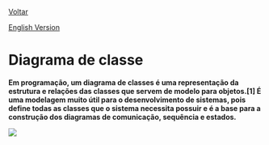 <a href="https://github.com/Squad-Back-End/reprography-nodejs/tree/master/docs/diagrams">Voltar</a>

[English Version](https://github.com/Squad-Back-End/reprography-nodejs/blob/master/docs/diagrams/diagramas_de_classe/README-en.md)

# Diagrama de classe

**Em programação, um diagrama de classes é uma representação da estrutura e relações das classes que servem de modelo para objetos.[1] É uma modelagem muito útil para o desenvolvimento de sistemas, pois define todas as classes que o sistema necessita possuir e é a base para a construção dos diagramas de comunicação, sequência e estados.**

<img src="https://raw.githubusercontent.com/Squad-Back-End/reprography-nodejs/master/docs/diagrams/diagramas_de_classe/Diagramas%20de%20Classe%20%20Back-End%20V1.png" img>
